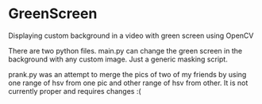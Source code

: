 # GreenScreen
Displaying custom background in a video with green screen using OpenCV 

There are two python files. 
main.py can change the green screen in the background with any custom image. Just a generic masking script.

prank.py was an attempt to merge the pics of two of my friends by using one range of hsv from one pic and other range of hsv from other. It is not currently proper and 
requires changes :(
